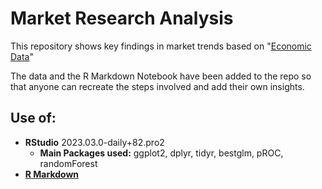 # Market Research Analysis

This repository shows key findings in market trends based on "[Economic Data](https://www.marketwatch.com/economy-politics/calendar)"  

The data and the R Markdown Notebook have been added to the repo so that anyone can recreate the steps involved and add their own insights. 

## Use of:
* **RStudio** 2023.03.0-daily+82.pro2
    * **Main Packages used:** ggplot2, dplyr, tidyr, bestglm, pROC, randomForest
* [**R Markdown**](https://rmarkdown.rstudio.com/)

